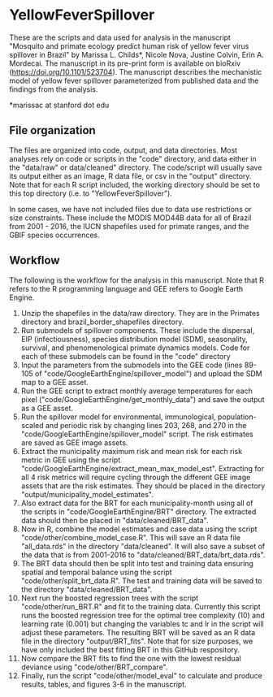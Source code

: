 # YellowFeverSpillover
These are the scripts and data used for analysis in the manuscript "Mosquito and primate ecology predict human risk of yellow fever virus spillover in Brazil" by Marissa L. Childs*, Nicole Nova, Justine Colvin, Erin A. Mordecai. The manuscript in its pre-print form is available on bioRxiv (https://doi.org/10.1101/523704). The manuscript describes the mechanistic model of yellow fever spillover parameterized from published data and the findings from the analysis.

*marissac at stanford dot edu

## File organization 

The files are organized into code, output, and data directories. Most analyses rely on code or scripts in the "code" directory, and data either in the "data/raw" or data/cleaned" directory. The code/script will usually save its output either as an image, R data file, or csv in the "output" directory. Note that for each R script included, the working directory should be set to this top directory (i.e. to "YellowFeverSpillover"). 

In some cases, we have not included files due to data use restrictions or size constraints. These include the MODIS MOD44B data for all of Brazil from 2001 - 2016, the IUCN shapefiles used for primate ranges, and the GBIF species occurrences. 

## Workflow

The following is the workflow for the analysis in this manuscript. Note that R refers to the R programming language and GEE refers to Google Earth Engine. 

1. Unzip the shapefiles in the data/raw directory. They are in the Primates directory and brazil_border_shapefiles directory. 
2. Run submodels of spillover components. These include the dispersal, EIP (infectiousness), species distribution model (SDM), seasonality, survival, and phenomenological primate dynamics models. Code for each of these submodels can be found in the "code" directory   
3. Input the parameters from the submodels into the GEE code (lines 89-105 of "code/GoogleEarthEngine/spillover_model") and upload the SDM map to a GEE asset. 
4. Run the GEE script to extract monthly average temperatures for each pixel ("code/GoogleEarthEngine/get_monthly_data") and save the output as a GEE asset. 
5. Run the spillover model for environmental, immunological, population-scaled and periodic risk by changing lines 203, 268, and 270 in the "code/GoogleEarthEngine/spillover_model" script. The risk estimates are saved as GEE image assets.
6. Extract the municipality maximum risk and mean risk for each risk metric in GEE using the script "code/GoogleEarthEngine/extract_mean_max_model_est". Extracting for all 4 risk metrics will require cycling through the different GEE image assets that are the risk estimates. They should be placed in the directory "output/municipality_model_estimates".
7. Also extract data for the BRT for each municipality-month using all of the scripts in "code/GoogleEarthEngine/BRT" directory. The extracted data should then be placed in "data/cleaned/BRT_data".
8. Now in R, combine the model estimates and case data using the script "code/other/combine_model_case.R". This will save an R data file "all_data.rds" in the directory "data/cleaned". It will also save a subset of the data that is from 2001-2016 to "data/cleaned/BRT_data/brt_data.rds".
9. The BRT data should then be split into test and training data ensuring spatial and temporal balance using the script "code/other/split_brt_data.R". The test and training data will be saved to the directory "data/cleaned/BRT_data".
10. Next run the boosted regression trees with the script "code/other/run_BRT.R" and fit to the training data. Currently this script runs the boosted regression tree for the optimal tree complexity (10) and learning rate (0.001) but changing the variables tc and lr in the script will adjust these parameters. The resulting BRT will be saved as an R data file in the directory "output/BRT_fits". Note that for size purposes, we have only included the best fitting BRT in this GitHub respository.
11. Now compare the BRT fits to find the one with the lowest residual deviance using "code/other/BRT_compare". 
12. Finally, run the script "code/other/model_eval" to calculate and produce results, tables, and figures 3-6 in the manuscript.  
